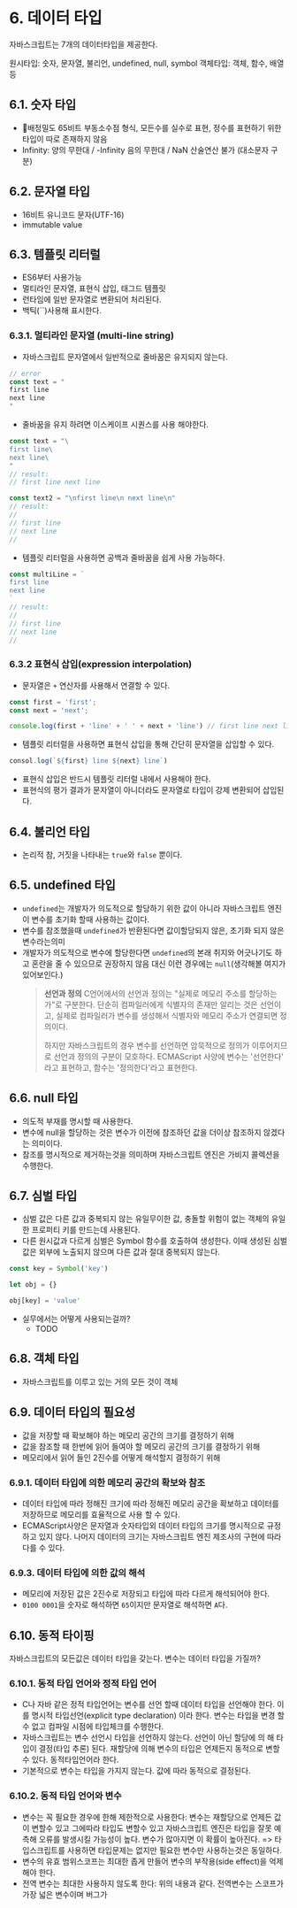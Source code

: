 # 6. 데이터 타입

자바스크립트는 7개의 데이터타입을 제공한다.

원시타입: 숫자, 문자열, 불리언, undefined, null, symbol
객체타입: 객체, 함수, 배열 등

## 6.1. 숫자 타입
* 배정밀도 65비트 부동소수점 형식, 모든수를 실수로 표현, 정수를 표현하기 위한 타입이 따로 존재하지 않음
* Infinity: 양의 무한대 / -Infinity 음의 무한대 / NaN 산술연산 불가 (대소문자 구분)
## 6.2. 문자열 타입
* 16비트 유니코드 문자(UTF-16)
* immutable value
## 6.3. 템플릿 리터럴
* ES6부터 사용가능
* 멀티라인 문자열, 표현식 삽입, 태그드 템플릿
* 런타임에 일반 문자열로 변환되어 처리된다.
* 백틱(\`\`)사용해 표시한다.
### 6.3.1. 멀티라인 문자열 (multi-line string)
* 자바스크립트 문자열에서 일반적으로 줄바꿈은 유지되지 않는다.
```ts
// error
const text = "
first line
next line
"
```
* 줄바꿈을 유지 하려면 이스케이프 시퀀스를 사용 해야한다.
```ts
const text = "\
first line\
next line\
"
// result:
// first line next line

const text2 = "\nfirst line\n next line\n"
// result:
//
// first line
// next line
//
```
* 템플릿 리터럴을 사용하면 공백과 줄바꿈을 쉽게 사용 가능하다.
```ts
const multiLine = `
first line
next line
`
// result:
//
// first line
// next line
//
```

### 6.3.2 표현식 삽입(expression interpolation)
* 문자열은 `+` 연산자를 사용해서 연결할 수 있다.
```ts
const first = 'first';
const next = 'next';

console.log(first + 'line' + ' ' + next + 'line') // first line next line
```
* 템플릿 리터럴을 사용하면 표현식 삽입을 통해 간단히 문자열을 삽입할 수 있다.
```ts
consol.log(`${first} line ${next} line`)
```
* 표현식 삽입은 반드시 템플릿 리터럴 내에서 사용해야 한다. 
* 표현식의 평가 결과가 문자열이 아니더라도 문자열로 타입이 강제 변환되어 삽입된다.
## 6.4.  불리언 타입
* 논리적 참, 거짓을 나타내는 `true`와 `false` 뿐이다.
## 6.5.  undefined 타입
* `undefined`는 개발자가 의도적으로 할당하기 위한 값이 아니라 자바스크립트 엔진이 변수를 초기화 할때 사용하는 값이다.
* 변수를 참조했을때 `undefined`가 반환된다면 값이할당되지 않은, 초기화 되지 않은 변수라는의미
* 개발자가 의도적으로 변수에 할당한다면 `undefined`의 본래 취지와 어긋나기도 하고 혼란을 줄 수 있으므로 권장하지 않음 대신 이런 경우에는 `null`(생각해볼 여지가 있어보인다.)
	> **선언과 정의**
	> C언어에서의 선언과 정의는 "실제로 메모리 주소를 할당하는가"로 구분한다. 단순히 컴파일러에게 식별자의 존재만 알리는 것은 선언이고, 실제로 컴파일러가 변수를 생성해서 식별자와 메모리 주소가 연결되면 정의이다.
	>
	> 하지만 자바스크립트의 경우 변수를 선언하면 암묵적으로 정의가 이루어지므로 선언과 정의의 구분이 모호하다.
	> ECMAScript 사양에 변수는 '선언한다' 라고 표현하고, 함수는 '정의한다'라고 표현한다.

## 6.6. null 타입
* 의도적 부재를 명시할 때 사용한다.
* 변수에 null을 할당하는 것은 변수가 이전에 참조하던 값을 더이상 참조하지 않겠다는 의미이다.
* 참조를 명시적으로 제거하는것을 의미하며 자바스크립트 엔진은 가비지 콜렉션을 수행한다.
## 6.7. 심벌 타입
* 심벌 값은 다른 값과 중복되지 않는 유일무이한 값, 충돌할 위험이 없는 객체의 유일한 프로퍼티 키를 만드는데 사용된다.
* 다른 원시값과 다르게 심벌은 Symbol 함수를 호출하여 생성한다. 이때 생성된 심벌 값은 외부에 노출되지 않으며 다른 값과 절대 중복되지 않는다.
```ts
const key = Symbol('key')

let obj = {}

obj[key] = 'value'
```
* 실무에서는 어떻게 사용되는걸까?
	* TODO
## 6.8. 객체 타입
* 자바스크립트를 이루고 있는 거의 모든 것이 객체
## 6.9. 데이터 타입의 필요성

* 값을 저장할 때 확보해야 하는 메모리 공간의 크기를 결정하기 위해
* 값을 참조할 때 한번에 읽어 들여야 할 메모리 공간의 크기를 결정하기 위해
* 메모리에서 읽어 들인 2진수를 어떻게 해석할지 결정하기 위해
### 6.9.1. 데이터 타입에 의한 메모리 공간의 확보와 참조
* 데이터 타입에 따라 정해진 크기에 따라 정해진 메모리 공간을 확보하고 데이터를 저장하므로 메모리를 효율적으로 사용 할 수 있다.
* ECMAScript사양은 문자열과 숫자타입외 데이터 타입의 크기를 명시적으로 규정하고 있지 않다. 나머지 데이터의 크기는 자바스크립트 엔진 제조사의 구현에 따라 다를 수 있다.
### 6.9.3. 데이터 타입에 의한 값의 해석
* 메모리에 저장된 값은 2진수로 저장되고 타입에 따라 다르게 해석되어야 한다.
* `0100 0001`을 숫자로 해석하면 `65`이지만 문자열로 해석하면 `A`다.

## 6.10. 동적 타이핑
자바스크립트의 모든값은 데이터 타입을 갖는다. 변수는 데이터 타입을 가질까?
### 6.10.1. 동적 타입 언어와 정적 타입 언어 
* C나 자바 같은 정적 타입언어는 변수를 선언 할때 데이터 타입을 선언해야 한다. 이를 명시적 타입선언(explicit type declaration) 이라 한다. 변수는 타입을 변경 할 수 없고 컴파일 시점에 타입체크를 수행한다.
* 자바스크립트는 변수 선언시 타입을 선언하지 않는다. 선언이 아닌 할당에 의 해 타입이 결정(타입 추론) 된다. 재할당에 의해 변수의 타입은 언제든지 동적으로 변할 수 있다. 동적타입언어라 한다.
* 기본적으로 변수는 타입을 가지지 않는다. 값에 따라 동적으로 결정된다.
### 6.10.2. 동적 타입 언어와 변수
* 변수는 꼭 필요한 경우에 한해 제한적으로 사용한다:  변수는 재할당으로 언제든 값이 변할수 있고 그에따라 타입도 변할수 있고 자바스크립트 엔진은 타입을 잘못 예측해 오류를 발생시킬 가능성이 높다. 변수가 많아지면 이 확률이 높아진다. => 타입스크립트를 사용하면 타입문제는 없지만 필요한 변수만 사용하는것은 동일하다.
* 변수의 유효 범위스코프는 최대한 좁게 만들어 변수의 부작용(side effect)을 억제 해야 한다.
* 전역 변수는 최대한 사용하지 않도록 한다: 위의 내용과 같다. 전역변수는 스코프가 가장 넓은 변수이며 버그가 